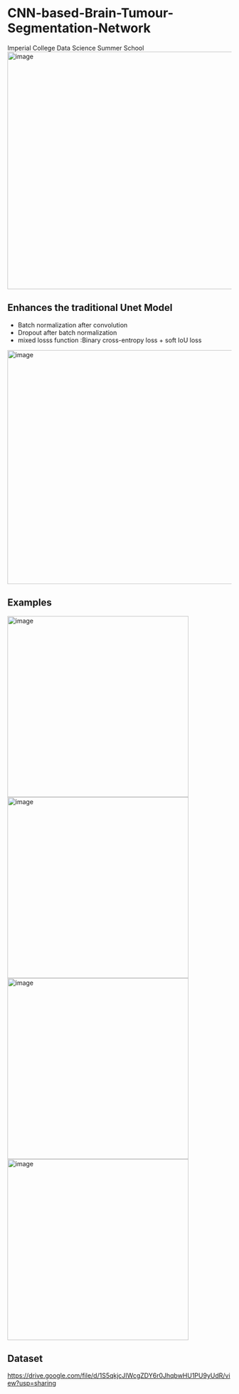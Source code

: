 # CNN-based-Brain-Tumour-Segmentation-Network
Imperial  College Data Science Summer School
<img width="534" alt="image" src="https://github.com/user-attachments/assets/58c6c612-17d7-42f7-a5f7-aa2f73a1d53c">

## Enhances the traditional Unet Model
- Batch normalization after convolution
- Dropout after batch normalization
- mixed losss function :Binary cross-entropy loss + soft IoU loss
<img width="526" alt="image" src="https://github.com/user-attachments/assets/5aeae29b-fbad-4c35-8264-da9d3385484d">

## Examples
<img width="407" alt="image" src="https://github.com/user-attachments/assets/ffbf7443-8c74-464a-b02f-117ba927976a">
<img width="407" alt="image" src="https://github.com/user-attachments/assets/2047a313-ea5d-4410-b159-ad1cf7c99e4c">
<img width="407" alt="image" src="https://github.com/user-attachments/assets/5a9c7b8b-2eb7-483c-9d5b-0e02c5751689">
<img width="407" alt="image" src="https://github.com/user-attachments/assets/7c1ff5ff-1bab-4a13-afd8-d36067a5981f">

## Dataset
https://drive.google.com/file/d/1S5qkjcJIWcgZDY6r0JhqbwHU1PU9yUdR/view?usp=sharing

